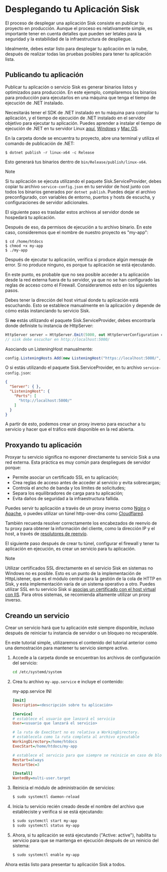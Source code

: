# Desplegando tu Aplicación Sisk

El proceso de desplegar una aplicación Sisk consiste en publicar tu proyecto en producción. Aunque el proceso es relativamente simple, es importante tener en cuenta detalles que pueden ser letales para la seguridad y la estabilidad de la infraestructura de despliegue.

Idealmente, debes estar listo para desplegar tu aplicación en la nube, después de realizar todas las pruebas posibles para tener tu aplicación lista.

## Publicando tu aplicación

Publicar tu aplicación o servicio Sisk es generar binarios listos y optimizados para producción. En este ejemplo, compilaremos los binarios para producción para ejecutarlos en una máquina que tenga el tiempo de ejecución de .NET instalado.

Necesitarás tener el SDK de .NET instalado en tu máquina para compilar tu aplicación, y el tiempo de ejecución de .NET instalado en el servidor objetivo para ejecutar tu aplicación. Puedes aprender a instalar el tiempo de ejecución de .NET en tu servidor Linux [aquí](https://learn.microsoft.com/en-us/dotnet/core/install/linux), [Windows](https://learn.microsoft.com/en-us/dotnet/core/install/windows?tabs=net70) y [Mac OS](https://learn.microsoft.com/en-us/dotnet/core/install/macos).

En la carpeta donde se encuentra tu proyecto, abre una terminal y utiliza el comando de publicación de .NET:

```shell
$ dotnet publish -r linux-x64 -c Release
```

Esto generará tus binarios dentro de `bin/Release/publish/linux-x64`.

> [!NOTE]
> Si tu aplicación se ejecuta utilizando el paquete Sisk.ServiceProvider, debes copiar tu archivo `service-config.json` en tu servidor de host junto con todos los binarios generados por `dotnet publish`.
> Puedes dejar el archivo preconfigurado, con variables de entorno, puertos y hosts de escucha, y configuraciones de servidor adicionales.

El siguiente paso es trasladar estos archivos al servidor donde se hospedará tu aplicación.

Después de eso, da permisos de ejecución a tu archivo binario. En este caso, consideremos que el nombre de nuestro proyecto es "my-app":

```shell
$ cd /home/htdocs
$ chmod +x my-app
$ ./my-app
```

Después de ejecutar tu aplicación, verifica si produce algún mensaje de error. Si no produce ninguno, es porque tu aplicación se está ejecutando.

En este punto, es probable que no sea posible acceder a tu aplicación desde la red externa fuera de tu servidor, ya que no se han configurado las reglas de acceso como el Firewall. Consideraremos esto en los siguientes pasos.

Debes tener la dirección del host virtual donde tu aplicación está escuchando. Esto se establece manualmente en la aplicación y depende de cómo estás instanciando tu servicio Sisk.

Si **no** estás utilizando el paquete Sisk.ServiceProvider, debes encontrarla donde definiste tu instancia de HttpServer:

```cs
HttpServer server = HttpServer.Emit(5000, out HttpServerConfiguration config, out var host, out var router);
// sisk debe escuchar en http://localhost:5000/
```

Asociando un ListeningHost manualmente:

```cs
config.ListeningHosts.Add(new ListeningHost("https://localhost:5000/", router));
```

O si estás utilizando el paquete Sisk.ServiceProvider, en tu archivo `service-config.json`:

```json
{
  "Server": { },
  "ListeningHost": {
    "Ports": [
      "http://localhost:5000/"
    ]
  }
}
```

A partir de esto, podemos crear un proxy inverso para escuchar a tu servicio y hacer que el tráfico esté disponible en la red abierta.

## Proxyando tu aplicación

Proxyar tu servicio significa no exponer directamente tu servicio Sisk a una red externa. Esta práctica es muy común para despliegues de servidor porque:

- Permite asociar un certificado SSL en tu aplicación;
- Crea reglas de acceso antes de acceder al servicio y evita sobrecargas;
- Controla el ancho de banda y los límites de solicitudes;
- Separa los equilibradores de carga para tu aplicación;
- Evita daños de seguridad a la infraestructura fallida.

Puedes servir tu aplicación a través de un proxy inverso como [Nginx](https://learn.microsoft.com/en-us/aspnet/core/host-and-deploy/linux-nginx?view=aspnetcore-7.0&tabs=linux-ubuntu#install-nginx) o [Apache](https://learn.microsoft.com/en-us/aspnet/core/host-and-deploy/linux-apache?view=aspnetcore-7.0), o puedes utilizar un túnel http-over-dns como [Cloudflared](https://developers.cloudflare.com/cloudflare-one/connections/connect-networks/install-and-setup/tunnel-guide/).

También recuerda resolver correctamente los encabezados de reenvío de tu proxy para obtener la información del cliente, como la dirección IP y el host, a través de [resolutores de reenvío](/docs/advanced/forwarding-resolvers).

El siguiente paso después de crear tu túnel, configurar el firewall y tener tu aplicación en ejecución, es crear un servicio para tu aplicación.

> [!NOTE]
> Utilizar certificados SSL directamente en el servicio Sisk en sistemas no Windows no es posible. Esto es un punto de la implementación de HttpListener, que es el módulo central para la gestión de la cola de HTTP en Sisk, y esta implementación varía de un sistema operativo a otro. Puedes utilizar SSL en tu servicio Sisk si [asocias un certificado con el host virtual con IIS](https://learn.microsoft.com/en-us/iis/manage/configuring-security/how-to-set-up-ssl-on-iis). Para otros sistemas, se recomienda altamente utilizar un proxy inverso.

## Creando un servicio

Crear un servicio hará que tu aplicación esté siempre disponible, incluso después de reiniciar tu instancia de servidor o un bloqueo no recuperable.

En este tutorial simple, utilizaremos el contenido del tutorial anterior como una demostración para mantener tu servicio siempre activo.

1. Accede a la carpeta donde se encuentran los archivos de configuración del servicio:

    ```sh
    cd /etc/systemd/system
    ```

2. Crea tu archivo `my-app.service` e incluye el contenido:
    
    <div class="script-header">
        <span>
            my-app.service
        </span>
        <span>
            INI
        </span>
    </div>
    
    ```ini
    [Unit]
    Description=<descripción sobre tu aplicación>

    [Service]
    # establece el usuario que lanzará el servicio
    User=<usuario que lanzará el servicio>

    # la ruta de ExecStart no es relativa a WorkingDirectory.
    # establecela como la ruta completa al archivo ejecutable
    WorkingDirectory=/home/htdocs
    ExecStart=/home/htdocs/my-app

    # establece el servicio para que siempre se reinicie en caso de bloqueo
    Restart=always
    RestartSec=3

    [Install]
    WantedBy=multi-user.target
    ```

3. Reinicia el módulo de administración de servicios:

    ```sh
    $ sudo systemctl daemon-reload
    ```

4. Inicia tu servicio recién creado desde el nombre del archivo que estableciste y verifica si se está ejecutando:

    ```sh
    $ sudo systemctl start my-app
    $ sudo systemctl status my-app
    ```

5. Ahora, si tu aplicación se está ejecutando ("Active: active"), habilita tu servicio para que se mantenga en ejecución después de un reinicio del sistema:
    
    ```sh
    $ sudo systemctl enable my-app
    ```

Ahora estás listo para presentar tu aplicación Sisk a todos.